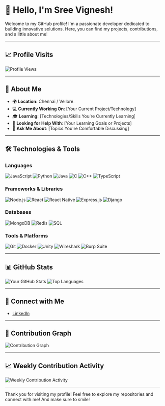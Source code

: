 # 👋 Hello, I'm Sree Vignesh!

Welcome to my GitHub profile! I'm a passionate developer dedicated to building innovative solutions. Here, you can find my projects, contributions, and a little about me!

---

## 📈 Profile Visits

![Profile Views](https://komarev.com/ghpvc/?username=sree-vignesh&color=blue)

---

## 🌱 About Me

- 🌍 **Location**: Chennai / Vellore.
- 💻 **Currently Working On**: [Your Current Project/Technology]
- 🎓 **Learning**: [Technologies/Skills You're Currently Learning]
- 🤔 **Looking for Help With**: [Your Learning Goals or Projects]
- 💬 **Ask Me About**: [Topics You're Comfortable Discussing]

---

## 🛠️ Technologies & Tools

### Languages
![JavaScript](https://img.shields.io/badge/JavaScript-ED8B00?style=flat-square&logo=javascript&logoColor=white)
![Python](https://img.shields.io/badge/Python-3776AB?style=flat-square&logo=python&logoColor=white)
![Java](https://img.shields.io/badge/Java-007396?style=flat-square&logo=java&logoColor=white)
![C](https://img.shields.io/badge/C-A8B400?style=flat-square&logo=c&logoColor=white)
![C++](https://img.shields.io/badge/C++-00599C?style=flat-square&logo=cplusplus&logoColor=white)
![TypeScript](https://img.shields.io/badge/TypeScript-007ACC?style=flat-square&logo=typescript&logoColor=white)

### Frameworks & Libraries
![Node.js](https://img.shields.io/badge/Node.js-339933?style=flat-square&logo=nodedotjs&logoColor=white)
![React](https://img.shields.io/badge/React-61DAFB?style=flat-square&logo=react&logoColor=black)
![React Native](https://img.shields.io/badge/React_Native-61DAFB?style=flat-square&logo=react&logoColor=black)
![Express.js](https://img.shields.io/badge/Express.js-000000?style=flat-square&logo=express&logoColor=white)
![Django](https://img.shields.io/badge/Django-092E20?style=flat-square&logo=django&logoColor=white)

### Databases
![MongoDB](https://img.shields.io/badge/MongoDB-47A248?style=flat-square&logo=mongodb&logoColor=white)
![Redis](https://img.shields.io/badge/Redis-DC382D?style=flat-square&logo=redis&logoColor=white)
![SQL](https://img.shields.io/badge/SQL-003B57?style=flat-square&logo=sqlite&logoColor=white)

### Tools & Platforms
![Git](https://img.shields.io/badge/Git-F05032?style=flat-square&logo=git&logoColor=white)
![Docker](https://img.shields.io/badge/Docker-2496ED?style=flat-square&logo=docker&logoColor=white)
![Unity](https://img.shields.io/badge/Unity-100000?style=flat-square&logo=unity&logoColor=white)
![Wireshark](https://img.shields.io/badge/Wireshark-1679A7?style=flat-square&logo=wireshark&logoColor=white)
![Burp Suite](https://img.shields.io/badge/Burp_Suite-7A0A0A?style=flat-square&logo=burp&logoColor=white)

---

## 📊 GitHub Stats

![Your GitHub Stats](https://github-readme-stats.vercel.app/api?username=sree-vignesh&show_icons=true&theme=radical)
![Top Languages](https://github-readme-stats.vercel.app/api/top-langs/?username=sree-vignesh&layout=compact&theme=radical)

---

## 🔗 Connect with Me

- [LinkedIn](https://in.linkedin.com/in/sree-vignesh-807284249)

---

## 📅 Contribution Graph

![Contribution Graph](https://github.com/sree-vignesh/sree-vignesh/blob/main/github-contribution-grid-snake.svg)

---


## 📈 Weekly Contribution Activity

![Weekly Contribution Activity](https://github-readme-stats.vercel.app/api/wakatime?username=sree-vignesh)

---



Thank you for visiting my profile! Feel free to explore my repositories and connect with me!
And make sure to smile!
